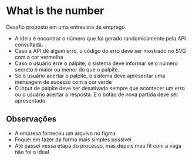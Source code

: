 # What is the number

Desafio proposto em uma entrevista de emprego.

- A ideia é encontrar o número que foi gerado randomicamente pela API consultada.
- Caso a API dê algum erro, o código do erro deve ser mostrado no SVG com a cor vermelha
- Caso o usuário erre o palpite, o sistema deve informar se o número secreto é maior ou menor do que o palpite.
- Se o usuário acertar o palpite, o sistema deve apresentar uma mensagem de sucesso com a cor verde
- O input de palpite deve ser desativado sempre que acontecer um erro ou o usuário acertar a resposta. E o botão de nova partida deve ser apresentado.

## Observações
* A empresa forneceu um arquivo no figma
* Foquei em fazer da forma mais simples possível
* Até passei nessa etapa do processo, mas depois meu fit com a vaga não foi o ideal